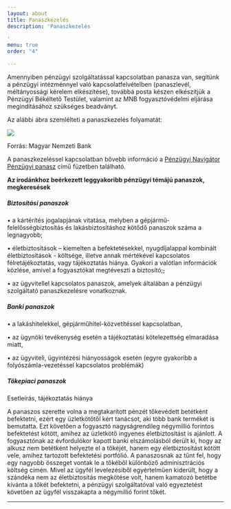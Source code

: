 ```yaml
---
layout: about
title: Panaszkezelés
description: 'Panaszkezelés

'
menu: true
order: "4"

---
```

Amennyiben pénzügyi szolgáltatással kapcsolatban panasza van, segítünk a pénzügyi intézménnyel való kapcsolatfelvételben (panaszlevél, méltányossági kérelem elkészítése), továbbá posta készen elkészítjük a Pénzügyi Békéltető Testület, valamint az MNB fogyasztóvédelmi eljárása megindításához szükséges beadványt.

Az alábbi ábra szemlélteti a panaszkezelés folyamatát:

![](/uploads/panaszkezelés.jpg)

Forrás: Magyar Nemzeti Bank

A panaszkezeléssel kapcsolatban bővebb információ a [Pénzügyi Navigátor Pénzügyi panasz](https://www.mnb.hu/letoltes/mittegyunkpenzugyinc.pdf) című füzetben található.

**Az irodánkhoz beérkezett leggyakoribb pénzügyi témájú panaszok, megkeresések**

##### Biztosítási panaszok

• a kártérítés jogalapjának vitatása, melyben a gépjármű- felelősségbiztosítás és lakásbiztosításhoz kötődő panaszok száma a legnagyobb;

• életbiztosítások – kiemelten a befektetésekkel, nyugdíjalappal kombinált életbiztosítások - költsége, illetve annak mértékével kapcsolatos félretájékoztatás, vagy tájékoztatás hiánya. Gyakori a valótlan információk közlése, amivel a fogyasztókat megtéveszti a biztosító;~~,~~

• az ügyvitellel kapcsolatos panaszok, amelyek általában a pénzügyi szolgáltató panaszkezelésre vonatkoznak.

##### Banki panaszok

• a lakáshitelekkel, gépjárműhitel-közvetítéssel kapcsolatban,

• az ügynöki tevékenység esetén a tájékoztatási kötelezettség elmaradása miatt,

• az ügyviteli, ügyintézési hiányosságok esetén (egyre gyakoribb a folyószámla-vezetéssel kapcsolatos problémák)

##### Tőkepiaci panaszok

Esetleírás, tájékoztatás hiánya

A panaszos szerette volna a megtakarított pénzét tőkevédett betétként befektetni, ezért egy üzletkötőtől kért tanácsot, aki több bank termékét is bemutatta. Ezt követően a fogyasztó nagyságrendileg négymillió forintos befektetést kötött, amihez az üzletkötő ingyenes életbiztosítást is ajánlott. A fogyasztónak az évfordulókor kapott banki elszámolásból derült ki, hogy az alkusz nem betétként helyezte el a tőkéjét, hanem egy életbiztosítást kötött vele, amihez tartozott befektetési portfólió. A panaszosnak az tűnt fel, hogy egy nagyobb összeget vontak le a tőkéből különböző adminisztrációs költség címén. Mivel az ügyfél levelezésiből egyértelműen kiderült, hogy a szándéka nem az életbiztosítás megkötése volt, hanem kamatozó betétbe kívánta a tőkét befektetni, a pénzügyi szolgáltatóval való egyeztetést követően az ügyfél visszakapta a négymillió forint tőkét.

***
